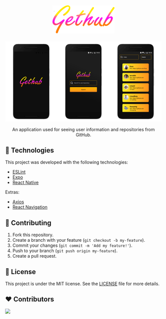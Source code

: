 <h1 align="center">
    <img alt="GetHub" src=".github/logo.png" width="200px" />
</h1>

<div align="center">
  <img alt="Preview!" src=".github/preview.png" />
</div>

<p align="center">
    An application used for seeing user information and repositories from GitHub.
</p>

## :rocket: Technologies

This project was developed with the following technologies:

- [ESLint](https://eslint.org/)
- [Expo](https://expo.io/)
- [React Native](https://reactnative.dev/)

Extras:

- [Axios](https://github.com/axios/axios)
- [React Navigation](https://reactnavigation.org/)

## :thinking: Contributing

1. Fork this repository.
2. Create a branch with your feature (`git checkout -b my-feature`).
3. Commit your changes (`git commit -m 'Add my feature!'`).
4. Push to your branch (`git push origin my-feature`).
5. Create a pull request.

## :memo: License

This project is under the MIT license. See the [LICENSE](LICENSE.md) file for more details.

## :heart: Contributors

<a href="https://github.com/OneGwynn/GetHub/graphs/contributors">
  <img src="https://contributors-img.web.app/image?repo=OneGwynn/GetHub" />
</a>
